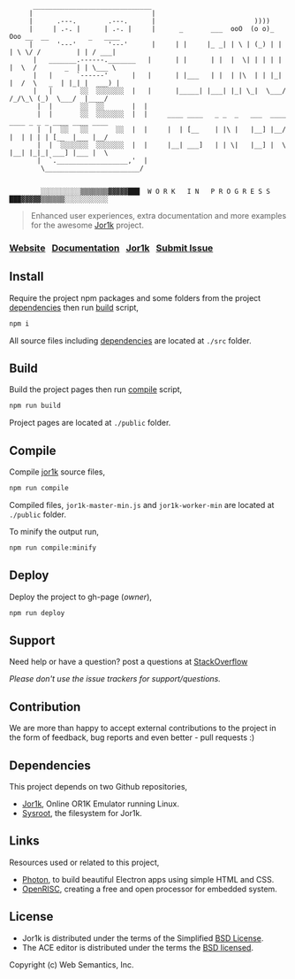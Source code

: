 ```
      ______________________________
     |                              |
     |      .---.        .---.      |                         ))))
     |     | .-. |      | .-. |     |      _       ___  ooO  (o o)_ Ooo __  __          _   ____  
     |      '---'        '---'      |     | |     |_ _| | \ | (_) | | | \ \/ /         | | / ___|
      |   _______.------._______   |      | |      | |  |  \| | | | | |  \  /       _  | | \___ \
      |   |      `------'      |   |      | |___   | |  | |\  | | |_| |  /  \   _  | |_| |  ___) |
      |   |       ░░  ░░░░░░░  |   |      |_____| |___| |_| \_|  \___/  /_/\_\ (_)  \___/  |____/
       |  |       ░░  ░░       |  |
       |  |       ░░  ░░░░░░░  |  |     ____ ____   _ _  _   ___  ____ ____ _ _ _ ____ ____ ____
       |  |  ░░   ░░       ░░  |  |     |  | [__    | |\ |   |__] |__/ |  | | | | [__  |___ |__/
       |  |  ░░░░░░░  ░░░░░░░  |  |     |__| ___]   | | \|   |__] |  \ |__| |_|_| ___] |___ |  \
       |  `.__________________,'  |
        \________________________/


        ░░░░░░░░░░▒▒▒▒▒▒▒▓▓▓▓▓███  W O R K   I N   P R O G R E S S  ███▓▓▓▓▓▒▒▒▒▒▒░░░░░░░░░░░

```

> Enhanced user experiences, extra documentation and more examples for the awesome [Jor1k](https://github.com/s-macke/jor1k) project.

### [Website](https://websemantics.github.io/linux.js)&nbsp;&nbsp;&nbsp;[Documentation](https://websemantics.github.io/linux.js/documentation)&nbsp;&nbsp;&nbsp;[Jor1k](https://s-macke.github.io/jor1k/)&nbsp;&nbsp;&nbsp;[Submit Issue](https://github.com/websemantics/linux.js/issues)

## Install

Require the project npm packages and some folders from the project [dependencies](#dependencies) then run [build](#build) script,

```bash
npm i
```

All source files including [dependencies](#dependencies) are located at `./src` folder.

## Build

Build the project pages then run [compile](#compile) script,

```bash
npm run build
```

Project pages are located at `./public` folder.

## Compile

Compile [jor1k](https://github.com/s-macke/jor1k) source files,

```bash
npm run compile
```

Compiled files, `jor1k-master-min.js` and `jor1k-worker-min` are located at `./public` folder.

To minify the output run,

```bash
npm run compile:minify
```

## Deploy

Deploy the project to gh-page (*owner*),

```bash
npm run deploy
```

## Support

Need help or have a question? post a questions at [StackOverflow](https://stackoverflow.com/questions/tagged/linux.js+jor1k)

*Please don't use the issue trackers for support/questions.*

## Contribution

We are more than happy to accept external contributions to the project in the form of feedback, bug reports and even better - pull requests :)

## Dependencies

This project depends on two Github repositories,

- [Jor1k](https://github.com/s-macke/jor1k), Online OR1K Emulator running Linux.
- [Sysroot](https://github.com/s-macke/jor1k-sysroot), the filesystem for Jor1k.

## Links

Resources used or related to this project,

- [Photon](https://github.com/connors/photon), to build beautiful Electron apps using simple HTML and CSS.
- [OpenRISC](http://openrisc.io/), creating a free and open processor for embedded system.

## License

- Jor1k is distributed under the terms of the Simplified [BSD License](https://raw.githubusercontent.com/s-macke/jor1k/master/LICENSE.md).
- The ACE editor is distributed under the terms the [BSD licensed](https://raw.githubusercontent.com/ajaxorg/ace/master/LICENSE).

Copyright (c) Web Semantics, Inc.
